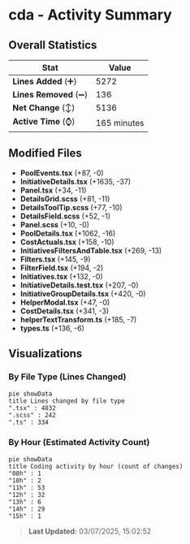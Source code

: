 # cda - Activity Summary 

## Overall Statistics

| Stat                   | Value                                                             |
| ---------------------- | ----------------------------------------------------------------- |
| **Lines Added** (➕)   | 5272                                          |
| **Lines Removed** (➖) | 136                                        |
| **Net Change** (↕)    | 5136                |
| **Active Time** (⌚)   | 165 minutes |


## Modified Files
- **PoolEvents.tsx** (+87, -0)
- **InitiativeDetails.tsx** (+1635, -37)
- **Panel.tsx** (+34, -11)
- **DetailsGrid.scss** (+81, -11)
- **DetailsToolTip.scss** (+77, -10)
- **DetailsField.scss** (+52, -1)
- **Panel.scss** (+10, -0)
- **PoolDetails.tsx** (+1062, -16)
- **CostActuals.tsx** (+158, -10)
- **InitiativesFiltersAndTable.tsx** (+269, -13)
- **Filters.tsx** (+145, -9)
- **FilterField.tsx** (+194, -2)
- **Initiatives.tsx** (+132, -0)
- **InitiativeDetails.test.tsx** (+207, -0)
- **InitiativeGroupDetails.tsx** (+420, -0)
- **HelperModal.tsx** (+47, -0)
- **CostDetails.tsx** (+341, -3)
- **helperTextTransform.ts** (+185, -7)
- **types.ts** (+136, -6)

## Visualizations

### By File Type (Lines Changed)

```mermaid
pie showData
title Lines changed by file type
".tsx" : 4832
".scss" : 242
".ts" : 334
```

### By Hour (Estimated Activity Count)

```mermaid
pie showData
title Coding activity by hour (count of changes)
"08h" : 1
"10h" : 2
"11h" : 53
"12h" : 32
"13h" : 6
"14h" : 29
"15h" : 1
```


> **Last Updated:** 03/07/2025, 15:02:52